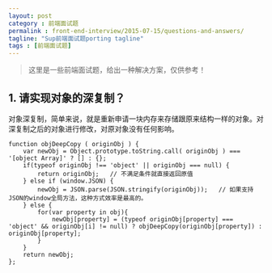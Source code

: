 ```yaml
---
layout: post
category : 前端面试题
permalink : front-end-interview/2015-07-15/questions-and-answers/
tagline: "Sup前端面试题porting tagline"
tags : [前端面试题]
---
```


> 这里是一些前端面试题，给出一种解决方案，仅供参考！

## 1. 请实现对象的深复制？

对象深复制，简单来说，就是重新申请一块内存来存储跟原来结构一样的对象。对深复制之后的对象进行修改，对原对象没有任何影响。

<!--break-->

    function objDeepCopy ( originObj ) {
        var newObj = Object.prototype.toString.call( originObj ) === '[object Array]' ? [] : {};
        if(typeof originObj !== 'object' || originObj === null) {
            return originObj;   // 不满足条件就直接返回原值
        } else if (window.JSON) {
            newObj = JSON.parse(JSON.stringify(originObj));   // 如果支持JSON的window全局方法，这种方式效率是最高的。
        } else {
            for(var property in obj){
                newObj[property] = (typeof originObj[property] === 'object' && originObj[i] != null) ? objDeepCopy(originObj[property]) : originObj[property];
            }
        }
        return newObj;
    };
